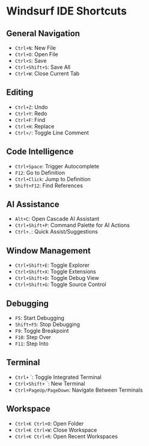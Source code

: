 # Windsurf IDE Shortcuts

## General Navigation
- `Ctrl+N`: New File
- `Ctrl+O`: Open File
- `Ctrl+S`: Save
- `Ctrl+Shift+S`: Save All
- `Ctrl+W`: Close Current Tab

## Editing
- `Ctrl+Z`: Undo
- `Ctrl+Y`: Redo
- `Ctrl+F`: Find
- `Ctrl+H`: Replace
- `Ctrl+/`: Toggle Line Comment

## Code Intelligence
- `Ctrl+Space`: Trigger Autocomplete
- `F12`: Go to Definition
- `Ctrl+Click`: Jump to Definition
- `Shift+F12`: Find References

## AI Assistance
- `Alt+C`: Open Cascade AI Assistant
- `Ctrl+Shift+P`: Command Palette for AI Actions
- `Ctrl+.`: Quick Assist/Suggestions

## Window Management
- `Ctrl+Shift+E`: Toggle Explorer
- `Ctrl+Shift+X`: Toggle Extensions
- `Ctrl+Shift+D`: Toggle Debug View
- `Ctrl+Shift+G`: Toggle Source Control

## Debugging
- `F5`: Start Debugging
- `Shift+F5`: Stop Debugging
- `F9`: Toggle Breakpoint
- `F10`: Step Over
- `F11`: Step Into

## Terminal
- `Ctrl+` `: Toggle Integrated Terminal
- `Ctrl+Shift+` `: New Terminal
- `Ctrl+PageUp/PageDown`: Navigate Between Terminals

## Workspace
- `Ctrl+K Ctrl+O`: Open Folder
- `Ctrl+K Ctrl+W`: Close Workspace
- `Ctrl+K Ctrl+R`: Open Recent Workspaces
